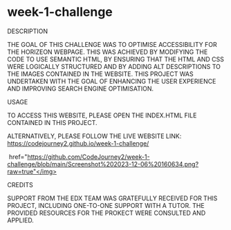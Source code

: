 # week-1-challenge

DESCRIPTION

THE GOAL OF THIS CHALLENGE WAS TO OPTIMISE ACCESSIBILITY FOR THE HORIZEON WEBPAGE. THIS WAS ACHIEVED BY MODIFYING THE CODE TO USE SEMANTIC HTML, BY ENSURING THAT THE HTML AND CSS WERE LOGICALLY STRUCTURED AND BY ADDING ALT DESCRIPTIONS TO THE IMAGES CONTAINED IN THE WEBSITE. THIS PROJECT WAS UNDERTAKEN WITH THE GOAL OF ENHANCING THE USER EXPERIENCE AND IMPROVING SEARCH ENGINE OPTIMISATION.

USAGE

TO ACCESS THIS WEBSITE, PLEASE OPEN THE INDEX.HTML FILE CONTAINED IN THIS PROJECT. 

ALTERNATIVELY, PLEASE FOLLOW THE LIVE WEBSITE LINK:
https://codejourney2.github.io/week-1-challenge/

<img> href="https://github.com/CodeJourney2/week-1-challenge/blob/main/Screenshot%202023-12-06%20160634.png?raw=true"</img>


CREDITS

SUPPORT FROM THE EDX TEAM WAS GRATEFULLY RECEIVED FOR THIS PROJECT, INCLUDING ONE-TO-ONE SUPPORT WITH A TUTOR. THE PROVIDED RESOURCES FOR THE PROKECT WERE CONSULTED AND APPLIED.
